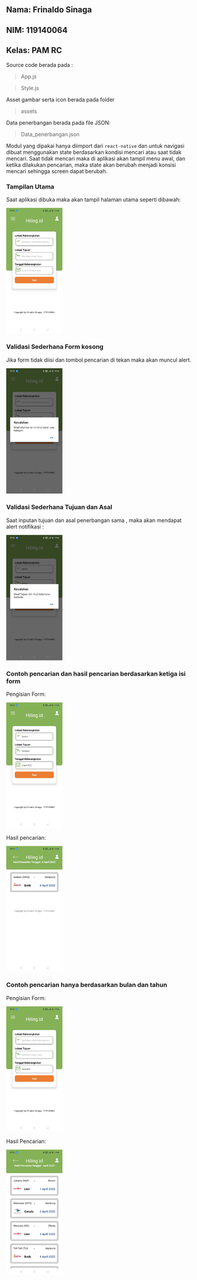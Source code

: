 ## Nama: Frinaldo Sinaga
## NIM: 119140064
## Kelas: PAM RC

>
Source code berada pada :
>App.js


>Style.js

Asset gambar serta icon berada pada folder
>assets

Data penerbangan berada pada file JSON:
>Data_penerbangan.json

Modul yang dipakai hanya diimport dari ```react-native``` dan untuk navigasi dibuat menggunakan state berdasarkan kondisi mencari atau saat tidak mencari.
Saat tidak mencari maka di aplikasi akan tampil menu awal, dan ketika dilakukan pencarian, maka state akan berubah menjadi konsisi mencari sehingga screen dapat berubah.

### Tampilan Utama
Saat aplikasi dibuka maka akan tampil halaman utama seperti dibawah:

<img src="https://raw.githubusercontent.com/Sinagafrinaldo/TugasPAM_hilingg/main/ss_aplikasi/tampilan_utama.jpeg" width="30%" height="30%">


### Validasi Sederhana Form kosong
Jika form tidak diisi dan tombol pencarian di tekan maka akan muncul alert.

<img src="https://raw.githubusercontent.com/Sinagafrinaldo/TugasPAM_hilingg/main/ss_aplikasi/validasi_form_kosong.jpeg" width="30%" height="30%">


### Validasi Sederhana Tujuan dan Asal
Saat inputan tujuan dan asal penerbangan sama , maka akan mendapat alert notifikasi :

<img src="https://raw.githubusercontent.com/Sinagafrinaldo/TugasPAM_hilingg/main/ss_aplikasi/validasi1.jpeg" width="30%" height="30%">

### Contoh pencarian dan hasil pencarian berdasarkan ketiga isi form
Pengisian Form:

<img src="https://raw.githubusercontent.com/Sinagafrinaldo/TugasPAM_hilingg/main/ss_aplikasi/pencarian1-1.jpeg" width="30%" height="30%">

Hasil pencarian:

<img src="https://raw.githubusercontent.com/Sinagafrinaldo/TugasPAM_hilingg/main/ss_aplikasi/pencarian1.jpeg" width="30%" height="30%">

### Contoh pencarian hanya berdasarkan bulan dan tahun

Pengisian Form:

<img src="https://raw.githubusercontent.com/Sinagafrinaldo/TugasPAM_hilingg/main/ss_aplikasi/pencarian_hanya_tgl.jpeg" width="30%" height="30%">

Hasil Pencarian:

<img src="https://raw.githubusercontent.com/Sinagafrinaldo/TugasPAM_hilingg/main/ss_aplikasi/pencarian_hanya_tgl1.jpeg" width="30%" height="30%">

